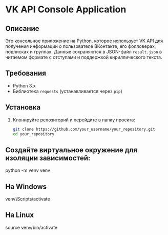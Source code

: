 # VK API Console Application

## Описание
Это консольное приложение на Python, которое использует VK API для получения информации о пользователе ВКонтакте, его фолловерах, подписках и группах. Данные сохраняются в JSON-файл `result.json` в читаемом формате с отступами и поддержкой кириллического текста.


## Требования
- Python 3.x
- Библиотека `requests` (устанавливается через `pip`)

## Установка
1. Клонируйте репозиторий и перейдите в папку проекта:
   ```bash
   git clone https://github.com/your_username/your_repository.git
   cd your_repository
## Создайте виртуальное окружение для изоляции зависимостей:   
   python -m venv venv
## На Windows
   venv\Scripts\activate
## На Linux
   source venv/bin/activate
   